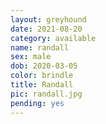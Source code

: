 ```yaml
---
layout: greyhound
date: 2021-08-20
category: available
name: randall
sex: male
dob: 2020-03-05
color: brindle
title: Randall
pic: randall.jpg
pending: yes
---
```


